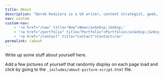 ```yaml
---
title: About
description: "Derek Kedziora is a UX writer, content strategist, geek, tinkerer and avid reader."  
nav: custom
custom-nav: 
    - '<a href="/now" title="Now">Now</a>&nbsp;|&nbsp;'
    - '<a href="/portfolio" title="Portfolio">Portfolio</a>&nbsp;|&nbsp;'
    - '<a href="/contact" title="Contact">Contact</a>'
permalink: /about
--- 
```



Write up some stuff about yourself here. 

Add a few pictures of yourself that randomly display on each page load and click by going to the `_includes/about-picture-script.html` file.

